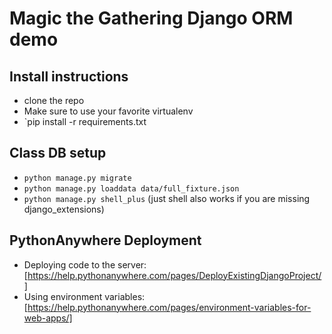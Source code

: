 # Magic the Gathering Django ORM demo




## Install instructions
* clone the repo
* Make sure to use your favorite virtualenv 
* `pip install -r requirements.txt


## Class DB setup
* `python manage.py migrate`
* `python manage.py loaddata data/full_fixture.json`
* `python manage.py shell_plus` (just shell also works if you are missing django_extensions)


## PythonAnywhere Deployment
* Deploying code to the server: [https://help.pythonanywhere.com/pages/DeployExistingDjangoProject/]
* Using environment variables: [https://help.pythonanywhere.com/pages/environment-variables-for-web-apps/]
